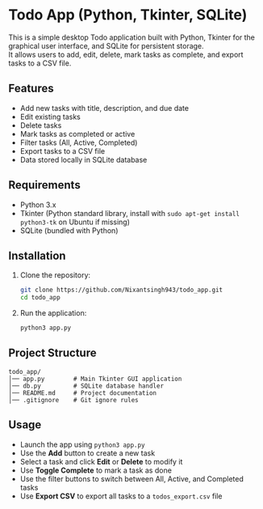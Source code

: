 
# Todo App (Python, Tkinter, SQLite)

This is a simple desktop Todo application built with Python, Tkinter for the graphical user interface, and SQLite for persistent storage.  
It allows users to add, edit, delete, mark tasks as complete, and export tasks to a CSV file.

## Features
- Add new tasks with title, description, and due date
- Edit existing tasks
- Delete tasks
- Mark tasks as completed or active
- Filter tasks (All, Active, Completed)
- Export tasks to a CSV file
- Data stored locally in SQLite database

## Requirements
- Python 3.x
- Tkinter (Python standard library, install with `sudo apt-get install python3-tk` on Ubuntu if missing)
- SQLite (bundled with Python)

## Installation
1. Clone the repository:
     ```bash
     git clone https://github.com/Nixantsingh943/todo_app.git
   cd todo_app
    ````

2. Run the application:

   ```bash
   python3 app.py
   ```

## Project Structure

```
todo_app/
│── app.py        # Main Tkinter GUI application
│── db.py         # SQLite database handler
│── README.md     # Project documentation
│── .gitignore    # Git ignore rules
```

## Usage

* Launch the app using `python3 app.py`
* Use the **Add** button to create a new task
* Select a task and click **Edit** or **Delete** to modify it
* Use **Toggle Complete** to mark a task as done
* Use the filter buttons to switch between All, Active, and Completed tasks
* Use **Export CSV** to export all tasks to a `todos_export.csv` file



